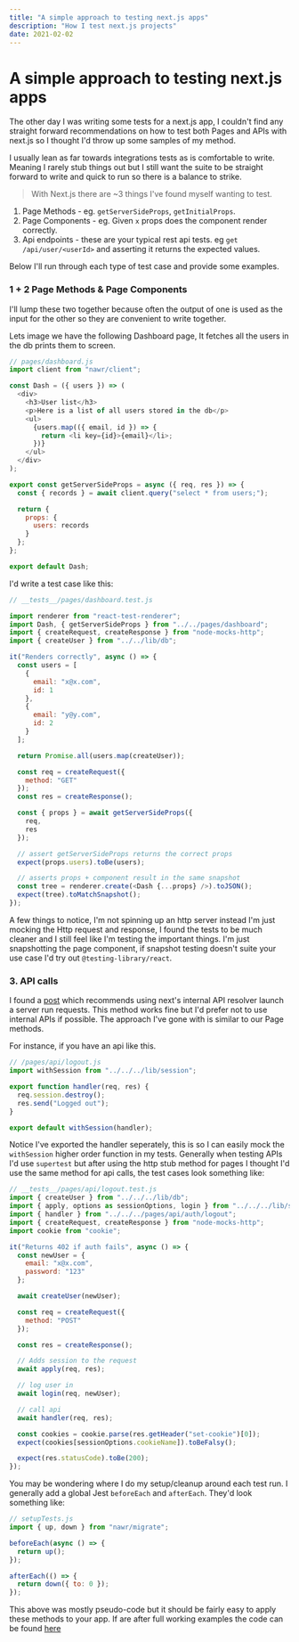 ```yaml
---
title: "A simple approach to testing next.js apps"
description: "How I test next.js projects"
date: 2021-02-02
---
```


# A simple approach to testing next.js apps

The other day I was writing some tests for a next.js app, I couldn't find any straight forward recommendations on how to test both Pages and APIs with next.js so I thought I'd throw up some samples of my method.

I usually lean as far towards integrations tests as is comfortable to write. Meaning I rarely stub things out but I still want the suite to be straight forward to write and quick to run so there is a balance to strike.

> With Next.js there are ~3 things I've found myself wanting to test.

1. Page Methods - eg. `getServerSideProps`, `getInitialProps`.
2. Page Components - eg. Given `x` props does the component render correctly.
3. Api endpoints - these are your typical rest api tests. eg `get /api/user/<userId>` and asserting it returns the expected values.

Below I'll run through each type of test case and provide some examples.

### 1 + 2 Page Methods & Page Components

I'll lump these two together because often the output of one is used as the input for the other so they are convenient to write together.

Lets image we have the following Dashboard page, It fetches all the users in the db prints them to screen.

```javascript
// pages/dashboard.js
import client from "nawr/client";

const Dash = ({ users }) => (
  <div>
    <h3>User list</h3>
    <p>Here is a list of all users stored in the db</p>
    <ul>
      {users.map(({ email, id }) => {
        return <li key={id}>{email}</li>;
      })}
    </ul>
  </div>
);

export const getServerSideProps = async ({ req, res }) => {
  const { records } = await client.query("select * from users;");

  return {
    props: {
      users: records
    }
  };
};

export default Dash;
```

I'd write a test case like this:

```javascript
// __tests__/pages/dashboard.test.js

import renderer from "react-test-renderer";
import Dash, { getServerSideProps } from "../../pages/dashboard";
import { createRequest, createResponse } from "node-mocks-http";
import { createUser } from "../../lib/db";

it("Renders correctly", async () => {
  const users = [
    {
      email: "x@x.com",
      id: 1
    },
    {
      email: "y@y.com",
      id: 2
    }
  ];

  return Promise.all(users.map(createUser));

  const req = createRequest({
    method: "GET"
  });
  const res = createResponse();

  const { props } = await getServerSideProps({
    req,
    res
  });

  // assert getServerSideProps returns the correct props
  expect(props.users).toBe(users);

  // asserts props + component result in the same snapshot
  const tree = renderer.create(<Dash {...props} />).toJSON();
  expect(tree).toMatchSnapshot();
});
```

A few things to notice, I'm not spinning up an http server instead I'm just mocking the Http request and response, I found the tests to be much cleaner and I still feel like I'm testing the important things. I'm just snapshotting the page component, if snapshot testing doesn't suite your use case I'd try out `@testing-library/react`.

### 3. API calls

I found a [post](https://dev.to/metamas/testing-next-js-api-routes-55g3) which recommends using next's internal API resolver launch a server run requests. This method works fine but I'd prefer not to use internal APIs if possible. The approach I've gone with is similar to our Page methods.

For instance, if you have an api like this.

```javascript
// /pages/api/logout.js
import withSession from "../../../lib/session";

export function handler(req, res) {
  req.session.destroy();
  res.send("Logged out");
}

export default withSession(handler);
```

Notice I've exported the handler seperately, this is so I can easily mock the `withSession` higher order function in my tests. Generally when testing APIs I'd use `supertest` but after using the http stub method for pages I thought I'd use the same method for api calls, the test cases look something like:

```javascript
// __tests__/pages/api/logout.test.js
import { createUser } from "../../../lib/db";
import { apply, options as sessionOptions, login } from "../../../lib/session";
import { handler } from "../../../pages/api/auth/logout";
import { createRequest, createResponse } from "node-mocks-http";
import cookie from "cookie";

it("Returns 402 if auth fails", async () => {
  const newUser = {
    email: "x@x.com",
    password: "123"
  };

  await createUser(newUser);

  const req = createRequest({
    method: "POST"
  });

  const res = createResponse();

  // Adds session to the request
  await apply(req, res);

  // log user in
  await login(req, newUser);

  // call api
  await handler(req, res);

  const cookies = cookie.parse(res.getHeader("set-cookie")[0]);
  expect(cookies[sessionOptions.cookieName]).toBeFalsy();

  expect(res.statusCode).toBe(200);
});
```

You may be wondering where I do my setup/cleanup around each test run. I generally add a global Jest `beforeEach` and `afterEach`. They'd look something like:

```javascript
// setupTests.js
import { up, down } from "nawr/migrate";

beforeEach(async () => {
  return up();
});

afterEach(() => {
  return down({ to: 0 });
});
```

This above was mostly pseudo-code but it should be fairly easy to apply these methods to your app. If are after full working examples the code can be found [here](https://github.com/craigmulligan/boiler)
